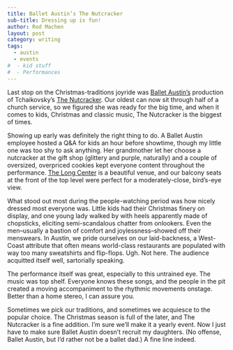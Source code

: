 ```yaml
---
title: Ballet Austin’s The Nutcracker
sub-title: Dressing up is fun!
author: Rod Machen
layout: post
category: writing
tags:
  - austin
  - events
#  - kid stuff
#  - Performances
---
```

Last stop on the Christmas-traditions joyride was <a href="http://www.balletaustin.org/" target="_blank">Ballet Austin&#8217;s</a> production of Tchaikovsky&#8217;s <a href="http://www.balletaustin.org/atb/nutcracker2013.php" target="_blank">The Nutcracker</a>. Our oldest can now sit through half of a church service, so we figured she was ready for the big time, and when it comes to kids, Christmas and classic music, The Nutcracker is the biggest of times.

<!-- [<img class="alignright  wp-image-138" alt="ballet austin the nutcracker" src="http://words.rodmachen.com/wp-content/uploads/2013/12/ballet-austin-nutcracker-320x256.jpg" width="300" height="240" />] -->Showing up early was definitely the right thing to do. A Ballet Austin employee hosted a Q&A for kids an hour before showtime, though my little one was too shy to ask anything. Her grandmother let her choose a nutcracker at the gift shop (glittery and purple, naturally) and a couple of oversized, overpriced cookies kept everyone content throughout the performance. <a href="http://thelongcenter.org/" target="_blank">The Long Center</a> is a beautiful venue, and our balcony seats at the front of the top level were perfect for a moderately-close, bird&#8217;s-eye view.<!--more-->

What stood out most during the people-watching period was how nicely dressed most everyone was. Little kids had their Christmas finery on display, and one young lady walked by with heels apparently made of chopsticks, eliciting semi-scandalous chatter from onlookers. Even the men–usually a bastion of comfort and joylessness–showed off their menswears. In Austin, we pride ourselves on our laid-backness, a West-Coast attribute that often means world-class restaurants are populated with way too many sweatshirts and flip-flops. Ugh. Not here. The audience acquitted itself well, sartorially speaking.

The performance itself was great, especially to this untrained eye. The music was top shelf. Everyone knows these songs, and the people in the pit created a moving accompaniment to the rhythmic movements onstage. Better than a home stereo, I can assure you.

Sometimes we pick our traditions, and sometimes we acquiesce to the popular choice. The Christmas season is full of the later, and The Nutcracker is a fine addition. I&#8217;m sure we&#8217;ll make it a yearly event. Now I just have to make sure Ballet Austin doesn&#8217;t recruit my daughters. (No offense, Ballet Austin, but I&#8217;d rather not be a ballet dad.) A fine line indeed.

<!-- http://words.rodmachen.com/wp-content/uploads/2013/12/ballet-austin-nutcracker.jpg -->